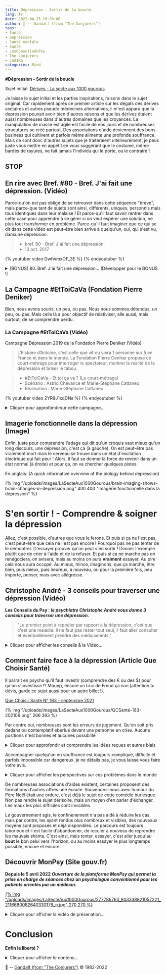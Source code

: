 ```yaml
---
title: Dépression - Sortir de la boucle 
lang: fr
date: 2022-04-25 19:30:00
author: 🧙 -- Gandalf (from "The Conjurers")
tags:
- Santé
- Dépression
- Santé mentale
- Santé
- LesConseilsduPsy
- The Conjurers
- LSA1KG
categories: Mind
---
```


**#Dépression - Sortir de la boucle**

Sujet initial: [Dérives - La secte aux 1000 gourous](/fr/Derives-La-secte-aux-1000-gourous)

Je laisse le sujet initial et les parties inspirations, raisons dans le sujet original.
Car rapidement après ce premier article sur les dégats des dérives sectaires et autres pseudo médecines alternatives, il m'est apparu que la depression pouvait avoir bien d'autres raisons et que les dérives étaient aussi nombreuses dans d'autres domaines que les croyances.
La manipulation de masse est agile est facile de nos jours et de nombreuses strucutures se créé partout.
Des associations d'aide deviennent des bons business qui cultivent et parfois même alimente une profonde souffrance.
Mais ce sont donc d'autres sujets que je traiteraient ultérieurement, je peux juste vous mettre en appétit en vous suggérant que le costume, même bardés de rayures, ne fait jamais l'individu qui le porte, ou le contraire !

## **STOP** ##
<!-- more -->

## En rire avec Bref. #80 - Bref. J'ai fait une dépression. (Vidéo) ##

Parce-qu'on est pas obligé de se retrouver dans cette séquence "brève", mais parce-que tant de sujets sont ainsi, différents, uniques, personnls mais tous identiques dans leur malaise !
Et parce-qu'il faut savoir rentrer dans cette case pour apprendre à se gérer si on veut espérer une solution, ne plus tout transformer en problème.
Parce-qu'il faut imaginer que ce qui se dit dans cette vidéo est peut-être bien arrivé à quelqu'un, oui, qui s'est vu, dansune dépression.

>* bref. 80 - Bref. J'ai fait une dépression.
>* 13 oct. 2017

{% youtuber video DwfwmxOF_3E %}
{% endyoutuber %}

<details>
  <summary>[BONUS] 80. Bref. J'ai fait une dépression… (Développer pour le BONUS !)</summary>
Les coulisses de ref. (vu par les réals) - [BONUS] (vu par les réals) 80. Bref. J'ai fait une dépression.
14 oct. 2014

{% youtuber video wdQWBWaymt0 %}
{% endyoutuber %}
</details>

## La Campagne #EtToiCaVa (Fondation Pierre Deniker) ##

Bien, nous avons souris, un peu, ou pas.
Nous nous sommes détendus, un peu, ou pas.
Mais celle là a pour objectif de relativiser, elle aussi, mais surtout, de se comprendre perdu.

### La Campagne #EtToiCaVa (Vidéo) ###

Campagne Dépression 2019 de la Fondation Pierre Deniker (Vidéo)

> L’histoire d’Antoine, c’est celle que vit ou vivra 1 personne sur 5 en France et dans le monde.
> La Fondation Pierre Deniker propose ce court-métrage pour interroger le spectateur, montrer la réalité de la dépression et briser le tabou.

>* #EtToiCaVa - Et toi ça va ? (Le court-métrage)
>* Scénario : Astrid Chevance et Marie-Stéphane Cattaneo 
>* Réalisation : Marie-Stéphane Cattaneo

{% youtuber video 2YR8J1xqDNs %}
{% endyoutuber %}

<details>
  <summary>Cliquer pour approfondirsur cette campagne…</summary>
### Campagne Dépression #EtToiCaVa (Site) ###

**#EtToiCaVa - Et toi ça va ?**
***Campagne Dépression 2019 de la Fondation Pierre Deniker***

[Campagne Dépression de la Fondation Pierre Deniker "Ensemble, parlons de la dépression."](https://fondationpierredeniker.org/sensibilisation/et-toi-ca-va/)

{% img "/uploads/images/LaSecteAux1000Gourous/Screenshot - Santé mentale - Fondation Pierre Deniker (zoom).png" 628 458 '"Santé mentale - Fondation Pierre Deniker" "Santé mentale - Fondation Pierre Deniker (statistiques)"' %}

{% pdf "/uploads/images/LaSecteAux1000Gourous/Les Français et la dépression _ Infographie 1709V2[2] - BLANC[6].pdf" %}
</details>

## Imagerie fonctionnelle dans la dépression (Image) ##

Enfin, juste pour comprendre l'adage qui dit qu'un croquis vaut mieux qu'un long discours, une dépression, c'est ça (à gauche).
On est peut-être pas vraiement mort mais le cerveau se trouve dans un état d'excitation électrique qui fait peur !
Alors, il faut se donner la force de revenir dans un état normal (à droite) et pour ça, on va chercher quelques pistes.

En anglais: (A quick informative overview of the biology behind depression)

{% img "/uploads/images/LaSecteAux1000Gourous/brain-imaging-shows-brain-changes-in-depression.png" 400 400 "Imagerie fonctionnelle dans la dépression" %}

# S'en sortir ! - Comprendre & soigner la dépression #

Allez, c'est possible, d'autres que vous le ferons.
Et puis si ça ne l'est pas, c'est peut-être que cela ne l'est pas encore !
Pourquoi pas ne pas tenter de le démontrer.
D'essayer prouver qu'on peut s'en sortir !
Donner l'exemple plutôt que de crier à l'aide et de la refuser.
Et puis si ça ne marche pas on renégociera, on avisera, mais au moins on aura **vraiment** essayer.
Au pire cela nous aura occupé.
Au mieux, mince, imaginons, que ça marche, être bien, puis mieux, puis heureux, à nouveau, ou pour la première fois, peu importe, penser, mais avec allégresse.

## Christophe André - 3 conseils pour traverser une dépression (Vidéo) ##

**Les Conseils du Psy :** ***le psychiatre Christophe André vous donne 3 conseils pour traverser une dépression.***
> "Le premier point à rappeler par rapport à la dépression, c'est que c'est une maladie. Il ne faut pas rester tout seul, il faut aller consulter et éventuellement prendre des médicaments."

<details>
  <summary>Cliquer pour afficher les conseils & la Vidéo…</summary>

3 conseils pour traverser une dépression:
- Conseil 1 : Ne pas rester inactif face à la dépression.
- Conseil 2 : Bien choisir son entourage.
- Conseil 3 : Maîtriser ses ruminations.

>* #Dépression #Santé #LesConseilsduPsy
>* 3 conseils pour traverser une dépression
>* 5 mars 2020
>* Mon Sherpa

{% youtuber video R6wjZpZkNPQ %}
{% endyoutuber %}
</details>

## Comment faire face à la dépression (Article Que Choisir Santé) ##

Il parrait en psycho qu'il faut investir (comprendre des € ou des $) pour qu'on s'investisse !?
Mouep, encore un truc de Freud ça non (attention tu dévis, garde ce sujet aussi pour un autre billet !).

[Que Choisir Santé N° 163 - septembre 2021](https://kiosque.quechoisir.org/magazine-sante-quechoisir-163-septembre-2021/)

{% img "/uploads/images/LaSecteAux1000Gourous/QCSanté-163-202109.png" 266 363 %}

Par contre oui, nombreuses sont les erreurs de jugement.
Qu'on soit pris dedans ou contemplatif eberlué devant une personne en crise.
Aucune positions n'est bonnes et aucunes possiblité

<details>
  <summary>Cliquer pour approfondir et comprendre les idées reçues et autres biais</summary>

## 6 idées reçues sur la dépression (Vidéos Psychoptik & La tronche en Biais) ##
s n'est parfaite.

6 BULLSHITS sur la DÉPRESSION - PSYCHOPTIK #5
>* Le PsyLab
>* 24 févr. 2017
{% youtuber video KMNXqj3QmxU %}
{% endyoutuber %}

<details>
  <summary>Cliquer pour afficher la vidéo sur les biais de confirmation de la Tronche en Biais…</summary>
**Comprendre les biais de confirmation**

La vidéo de la Tronche en Biais sur les biais de confirmation:

{% youtuber video 6cxEu-OP5mM %}
{% endyoutuber %}
</details>
</details>

Accompagner quelqu'un en souffrance est toujours compliqué, difficile et parfois impossible car dangereux.
je ne détails pas, je vous laisse vous faire votre avis.

<details>
  <summary>Cliquer pour afficher les perspectives sur ces problèmes dans le monde</summary>
## La dépression (Vidéo ARTE Alternatives) ##

Et si on changeait de perspective pour parler des problèmes du monde ? Sans tomber dans l’optimisme forcené, on vous fait rencontrer ici des citoyens qui se battent à leur échelle pour un monde plus sain. On vous trouve des solutions, des alternatives, sur tous les sujets. 
<details>
  <summary>Cliquer pour afficher le Web-magazine…</summary>

Pour ce second numéro, on a choisi un thème peu positif a priori : la dépression.

>* ARTE Alternatives - Web-magazine de solutions
>* No.2 : la dépression

[Web-magazine de solutions : No.2 : la dépression (Arte)](https://www.arte.tv/fr/videos/RC-017213/no-2-la-depression/)
</details>

Comment soutenir un ami, un compagnon ou un frère dépressif ?
Pudiques, des "aidants", comme on les appelle, nous ont livré leur long cheminement vers le rétablissement de leur proche.
<details>
  <summary>Cliquer pour afficher le Web-magazine…</summary>

Les aidants : soutenir, tenir et guérir
[Les aidants : soutenir, tenir et guérir (Arte)](https://www.arte.tv/fr/videos/081327-081-A/les-aidants-soutenir-tenir-et-guerir/)
</details>


# Briser les tabous - Comprendre la dépresion #

## Vivre avec un chien noir (Vidéo OMS) ##

**World Health Organization (WHO)**
>"La santé est un état de complet bien-être physique, mental et social, et ne consiste pas seulement en une absence de maladie ou d’infirmité"
>Constitution de l’Organisation mondiale de la santé (OMS)

>Des millions de personnes dans le monde vivent avec la dépression. « Vivre avec un chien noir » est un guide pour les partenaires, les aidants et les personnes souffrant de dépression. Il conseille aux personnes vivant avec des personnes souffrant de dépression et qui prennent soin de celles-ci ce qu'il faut faire, ce qu'il ne faut pas faire et où aller pour obtenir de l'aide.
<details>
  <summary>Cliquer pour afficher les vidéos…</summary>
>
>« Vivre avec un chien noir » fait suite à « J'ai eu un chien noir, il s'appelait dépression », qui offre des conseils pratiques pour accepter et surmonter la dépression.
>
>Les deux vidéos ont été produites par l'écrivain et illustrateur Matthew Johnstone en collaboration avec l'OMS et étaient basées sur des livres du même nom.

### **"Vivre avec un chien noir"** ###
<details>
  <summary>Cliquer pour afficher la vidéo "Vivre avec un chien noir"…</summary>
>* 4 sept. 2014
{% youtuber video 2VRRx7Mtep8 %}
{% endyoutuber %}
</details>

<details>
  <summary>Cliquer pour afficher la vidéo "J'avais un chien noir, son nom était dépression"…</summary>
>« J'avais un chien noir, son nom était dépression »
>At its worst, depression can be a frightening, debilitating condition. Millions of people around the world live with depression. Many of these individuals and their families are afraid to talk about their struggles, and don't know where to turn for help. However, depression is largely preventable and treatable. Recognizing depression and seeking help is the first and most critical towards recovery. 
>
>In collaboration with WHO to mark World Mental Health Day, writer and illustrator Matthew Johnstone tells the story of overcoming the "black dog of depression". More information on the book can be found here: 

### **"J'avais un chien noir, son nom était dépression"** ###
{% youtuber video XiCrniLQGYc %}
{% endyoutuber %}
</details>

{% img "/uploads/images/LaSecteAux1000Gourous/mattyJheader_2017_5.jpg" 283 52 %}
Visister le site de [Matthew Jon Stone - WebSite](http://matthewjohnstone.com.au/ "Matthew Jon Stone - Click to Visit!")
</details>

Pour plus d'informations sur la santé mentale, veuillez visiter : 
[Une base d’informations accessibles au grand public de l’OMS sur la dépression](https://www.who.int/fr/health-topics/depression)

</details>

De nombreuses associations d'aides existent, certaines proposent des formations d'autres offres une écoute.
Souvenons-nous avec humour du Père Noël était une ordure, c'est déjà le sujet de cette comédie burlesque.
Non pas rendre le sujet dérisoire, mais un moyen d'en parler d'échanger.
Les maux les plus difficiles sont invisibles.

Le gouvernement agis, le confinenement n'a pas aidé à réduire les cas, mais par contre, les ayant rendus plus nombreux et visibles, des nouveaux moyens sont proposés et déjà disponibles.
Le parcours est toujours laborieux et il est facile d'abandonner, de reculer à nouveau de reprendre les mauvais shéma.
C'est ainsi, mais tenter, essayer, c'est aller jusqu'au **bout** le bon celui vers l'horizon, ou au moins essayer le plus longtemps possible, encore et encore.

## Découvrir MonPsy (Site gouv.fr) ##

**Depuis le 5 avril 2022**
***Ouverture de la plateforme MonPsy qui permet la prise en charge de séances chez un psychologue conventionné pour les patients orientés par un médecin.***

[{% img "/uploads/images/LaSecteAux1000Gourous/277786763_803338821057221_2116680082640330178_n.jpg" 270 270 %}](https://monpsy.sante.gouv.fr/patients "MonPsy.sante.gouv.fr - Visiter !")

<details>
  <summary>Cliquer pour afficher la vidéo de présenation…</summary>
Découvrir MonPsy en vidéo (Durée 2 minutes)
{% dplayer "url=https://monpsy.sante.gouv.fr/images/Video-MonPsy.mp4" "pic="  "api=https://api.prprpr.me/dplayer/" "loop=no" "theme=#FADFA3" "autoplay=false" %}

Visiter le site [MonPsy.sante.gouv.fr - FAQ](https://monpsy.sante.gouv.fr/faq?tab=patient)
</details>


# Conclusion #

**Enfin la liberté ?**

<details>
  <summary>Cliquer pour afficher le contenu…</summary>

# Persévérer - Après - Les doutes & la solitude #

### RAISON versus EMOTION (Vidéo La Tronche en Biais) ###

>Tout réduire aux émotions est une recette catastrophique, mais prétendre les ignorer, c'est occulter une partie du réel qui nous manquerait cruellement s'il était en notre pouvoir de l'amputer (ce qui n'est pas le cas).
<details>
  <summary>Cliquer pour afficher le Vidép…</summary>

>* La Tronche en Biais
>* TenL#107
>* Diffusée en direct le 20 déc. 2021

{% youtuber video I7I8Tec1G4U %}
{% endyoutuber %}
</details>

# Persévérer - Encore - La reconstrucion & la liberté #

## Pour approfondir ici & ailleurs ! ##

- [Je suis en souffrance](https://3114.fr/je-suis-en-souffrance/)
> Si vous êtes en souffrance ou avez des idées suicidaires, arrêtez-vous quelques minutes pour lire ce qui suit.
>> Tout en respectant la réalité de ce que vous pensez et ressentez, nous souhaitons vous accompagner durant cette période. Le fait que la majorité des personnes ayant eu des idées suicidaires mentionne avoir retrouvé le désir de vivre nous y encourage.
- …

# À suivre sur @CyberMindFR… #

- D'autres billets suivront à propos de l'esprit ses jeux et ses enjeu ([le “Mind” 🧠 + 🧩 = 🧙 -> 🔥](https://cybermind.fr/categories/MIND/)
- …

⚠️ Attention, cette page risque d'être mise à jour régulièrement ! 👀
</details>

🧙 -- [Gandalf (from "The Conjurers")](mailto:Gandalf@Gk2.NET?subject=The%20Conjurers%20%3F) ©️ 1982-2022